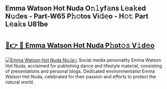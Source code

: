 ## Emma Watson Hot Nuda O𝚗𝚕yf𝚊ns L𝚎a𝚔ed N𝚞𝚍es - Part-W65 P𝚑𝚘tos Vi𝚍𝚎o - H𝚘𝚝 Part L𝚎a𝚔s U81be

# <h2><a href="http://kf1hek.oniu.top/?m=Emma+Watson+Hot+Nuda">🔗👉 🔴 Emma Watson Hot Nuda P𝚑ot𝚘𝚜 V𝚒d𝚎o</a></h2>

[![Emma Watson Hot Nuda Nu𝚍e𝚜](https://i.imgur.com/0qMVB7G.gif)](http://kf1hek.oniu.top/?m=Emma+Watson+Hot+Nuda)
Social media personality Emma Watson Hot Nuda, acclaimed for publishing dance and lifestyle material, consisting of presentations and personal blogs. Dedicated environmentalist Emma Watson Hot Nuda, celebrated for their passion and efforts to protect the natural world.  
